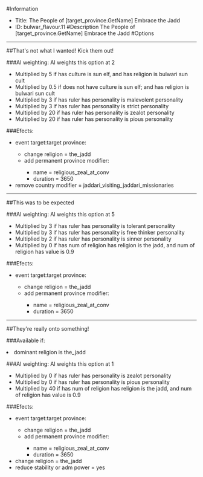 #Information
 - Title: The People of [target_province.GetName] Embrace the Jadd
 - ID: bulwar_flavour.11
#Description
The People of [target_province.GetName] Embrace the Jadd
#Options

___
##That's not what I wanted! Kick them out!

###AI weighting:
AI weights this option at 2
 - Multiplied by 5 if has culture is sun elf, and  has religion is bulwari sun cult
 - Multiplied by 0.5 if does not have culture is sun elf; and  has religion is bulwari sun cult
 - Multiplied by 3 if has ruler has personality is malevolent personality
 - Multiplied by 3 if has ruler has personality is strict personality
 - Multiplied by 20 if has ruler has personality is zealot personality
 - Multiplied by 20 if has ruler has personality is pious personality


###Efects:<ul><li>event target:target province:</li><ul><li>change religion = the_jadd</li><li>add permanent province modifier:</li><ul><li>name = religious_zeal_at_conv</li><li>duration = 3650</li></ul></ul><li>remove country modifier = jaddari_visiting_jaddari_missionaries</li></ul>

___
##This was to be expected

###AI weighting:
AI weights this option at 5
 - Multiplied by 3 if has ruler has personality is tolerant personality
 - Multiplied by 3 if has ruler has personality is free thinker personality
 - Multiplied by 2 if has ruler has personality is sinner personality
 - Multiplied by 0 if has num of religion has religion is the jadd, and num of religion has value is 0.9


###Efects:<ul><li>event target:target province:</li><ul><li>change religion = the_jadd</li><li>add permanent province modifier:</li><ul><li>name = religious_zeal_at_conv</li><li>duration = 3650</li></ul></ul></ul>

___
##They're really onto something!

###Available if:
<li>dominant religion is the_jadd</li>

###AI weighting:
AI weights this option at 1
 - Multiplied by 0 if has ruler has personality is zealot personality
 - Multiplied by 0 if has ruler has personality is pious personality
 - Multiplied by 40 if has num of religion has religion is the jadd, and num of religion has value is 0.9


###Efects:<ul><li>event target:target province:</li><ul><li>change religion = the_jadd</li><li>add permanent province modifier:</li><ul><li>name = religious_zeal_at_conv</li><li>duration = 3650</li></ul></ul><li>change religion = the_jadd</li><li>reduce stability or adm power = yes</li></ul>
